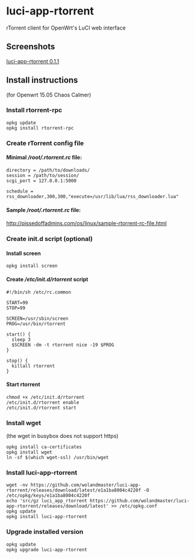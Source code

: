 # luci-app-rtorrent
rTorrent client for OpenWrt's LuCI web interface

## Screenshots
[luci-app-rtorrent 0.1.1](https://github.com/wolandmaster/luci-app-rtorrent/wiki/Screenshots)

## Install instructions
(for Openwrt 15.05 Chaos Calmer)

### Install rtorrent-rpc
```
opkg update
opkg install rtorrent-rpc
```

### Create rTorrent config file

#### Minimal _/root/.rtorrent.rc_ file:
```
directory = /path/to/downloads/
session = /path/to/session/
scgi_port = 127.0.0.1:5000

schedule = rss_downloader,300,300,"execute=/usr/lib/lua/rss_downloader.lua"
```
#### Sample _/root/.rtorrent.rc_ file:
http://pissedoffadmins.com/os/linux/sample-rtorrent-rc-file.html

### Create init.d script (optional)

#### Install screen
```
opkg install screen
```

#### Create _/etc/init.d/rtorrent_ script
```
#!/bin/sh /etc/rc.common

START=99
STOP=99

SCREEN=/usr/sbin/screen
PROG=/usr/bin/rtorrent

start() {
  sleep 3
  $SCREEN -dm -t rtorrent nice -19 $PROG
}

stop() {
  killall rtorrent
}
```

#### Start rtorrent
```
chmod +x /etc/init.d/rtorrent
/etc/init.d/rtorrent enable
/etc/init.d/rtorrent start
```

### Install wget
(the wget in busybox does not support https)
```
opkg install ca-certificates
opkg install wget
ln -sf $(which wget-ssl) /usr/bin/wget
```

### Install luci-app-rtorrent
```
wget -nv https://github.com/wolandmaster/luci-app-rtorrent/releases/download/latest/e1a1ba8004c4220f -O /etc/opkg/keys/e1a1ba8004c4220f
echo 'src/gz luci_app_rtorrent https://github.com/wolandmaster/luci-app-rtorrent/releases/download/latest' >> /etc/opkg.conf
opkg update
opkg install luci-app-rtorrent
```

### Upgrade installed version
```
opkg update
opkg upgrade luci-app-rtorrent
```
